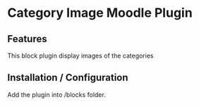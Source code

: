 Category Image Moodle Plugin
==============================

Features
--------

This block plugin display images of the categories

Installation / Configuration
----------------------------

Add the plugin into /blocks folder.

